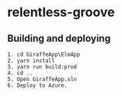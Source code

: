 # relentless-groove

## Building and deploying

```
1. cd GiraffeApp\ElmApp
2. yarn install
3. yarn run build:prod
4. cd ..
5. Open GiraffeApp.sln
6. Deploy to Azure.
```
